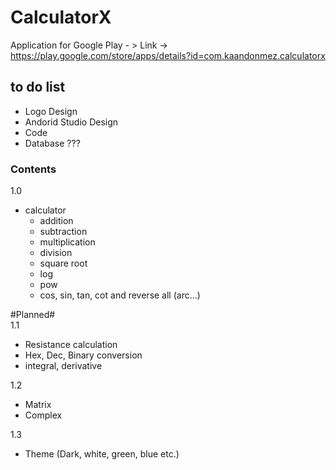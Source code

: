 # CalculatorX
Application for Google Play - > Link -> https://play.google.com/store/apps/details?id=com.kaandonmez.calculatorx


## to do list
- Logo Design  
- Andorid Studio Design 
- Code
- Database ???

### Contents

1.0
- calculator
  - addition 
  - subtraction 
  - multiplication 
  - division 
  - square root 
  -	log 
  - pow 
  - cos, sin, tan, cot and reverse all (arc...) 
  
 #Planned#  
1.1
- Resistance calculation
- Hex, Dec, Binary conversion
- integral, derivative

1.2
- Matrix
- Complex

1.3
- Theme (Dark, white, green, blue etc.)
